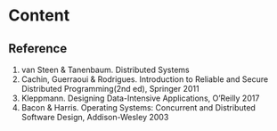 # Content


## Reference
1. van Steen & Tanenbaum. Distributed Systems
2. Cachin, Guerraoui & Rodrigues. Introduction to Reliable and Secure Distributed Programming(2nd ed), Springer 2011
3. Kleppmann. Designing Data-Intensive Applications, O’Reilly 2017
4. Bacon & Harris. Operating Systems: Concurrent and Distributed Software Design, Addison-Wesley 2003
